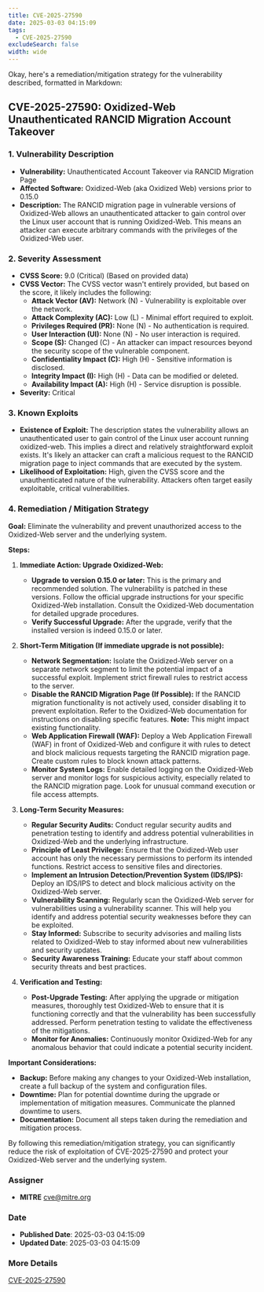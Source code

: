 ```yaml
---
title: CVE-2025-27590
date: 2025-03-03 04:15:09
tags:
  - CVE-2025-27590
excludeSearch: false
width: wide
---
```


Okay, here's a remediation/mitigation strategy for the vulnerability described, formatted in Markdown:

## CVE-2025-27590: Oxidized-Web Unauthenticated RANCID Migration Account Takeover

### 1. Vulnerability Description

*   **Vulnerability:** Unauthenticated Account Takeover via RANCID Migration Page
*   **Affected Software:** Oxidized-Web (aka Oxidized Web) versions prior to 0.15.0
*   **Description:** The RANCID migration page in vulnerable versions of Oxidized-Web allows an unauthenticated attacker to gain control over the Linux user account that is running Oxidized-Web. This means an attacker can execute arbitrary commands with the privileges of the Oxidized-Web user.

### 2. Severity Assessment

*   **CVSS Score:** 9.0 (Critical) (Based on provided data)
*   **CVSS Vector:** The CVSS vector wasn't entirely provided, but based on the score, it likely includes the following:
    *   **Attack Vector (AV):** Network (N) - Vulnerability is exploitable over the network.
    *   **Attack Complexity (AC):** Low (L) - Minimal effort required to exploit.
    *   **Privileges Required (PR):** None (N) - No authentication is required.
    *   **User Interaction (UI):** None (N) - No user interaction is required.
    *   **Scope (S):** Changed (C) - An attacker can impact resources beyond the security scope of the vulnerable component.
    *   **Confidentiality Impact (C):** High (H) - Sensitive information is disclosed.
    *   **Integrity Impact (I):** High (H) - Data can be modified or deleted.
    *   **Availability Impact (A):** High (H) - Service disruption is possible.
*   **Severity:** Critical

### 3. Known Exploits

*   **Existence of Exploit:** The description states the vulnerability allows an unauthenticated user to gain control of the Linux user account running oxidized-web. This implies a direct and relatively straightforward exploit exists.  It's likely an attacker can craft a malicious request to the RANCID migration page to inject commands that are executed by the system.
*   **Likelihood of Exploitation:** High, given the CVSS score and the unauthenticated nature of the vulnerability.  Attackers often target easily exploitable, critical vulnerabilities.

### 4. Remediation / Mitigation Strategy

**Goal:**  Eliminate the vulnerability and prevent unauthorized access to the Oxidized-Web server and the underlying system.

**Steps:**

1.  **Immediate Action: Upgrade Oxidized-Web:**

    *   **Upgrade to version 0.15.0 or later:** This is the primary and recommended solution. The vulnerability is patched in these versions. Follow the official upgrade instructions for your specific Oxidized-Web installation.  Consult the Oxidized-Web documentation for detailed upgrade procedures.
    *   **Verify Successful Upgrade:** After the upgrade, verify that the installed version is indeed 0.15.0 or later.

2.  **Short-Term Mitigation (If immediate upgrade is not possible):**

    *   **Network Segmentation:** Isolate the Oxidized-Web server on a separate network segment to limit the potential impact of a successful exploit. Implement strict firewall rules to restrict access to the server.
    *   **Disable the RANCID Migration Page (If Possible):**  If the RANCID migration functionality is not actively used, consider disabling it to prevent exploitation.  Refer to the Oxidized-Web documentation for instructions on disabling specific features.  **Note:**  This might impact existing functionality.
    *   **Web Application Firewall (WAF):** Deploy a Web Application Firewall (WAF) in front of Oxidized-Web and configure it with rules to detect and block malicious requests targeting the RANCID migration page. Create custom rules to block known attack patterns.
    *   **Monitor System Logs:** Enable detailed logging on the Oxidized-Web server and monitor logs for suspicious activity, especially related to the RANCID migration page.  Look for unusual command execution or file access attempts.

3.  **Long-Term Security Measures:**

    *   **Regular Security Audits:** Conduct regular security audits and penetration testing to identify and address potential vulnerabilities in Oxidized-Web and the underlying infrastructure.
    *   **Principle of Least Privilege:** Ensure that the Oxidized-Web user account has only the necessary permissions to perform its intended functions. Restrict access to sensitive files and directories.
    *   **Implement an Intrusion Detection/Prevention System (IDS/IPS):** Deploy an IDS/IPS to detect and block malicious activity on the Oxidized-Web server.
    *   **Vulnerability Scanning:** Regularly scan the Oxidized-Web server for vulnerabilities using a vulnerability scanner.  This will help you identify and address potential security weaknesses before they can be exploited.
    *   **Stay Informed:** Subscribe to security advisories and mailing lists related to Oxidized-Web to stay informed about new vulnerabilities and security updates.
    *   **Security Awareness Training:** Educate your staff about common security threats and best practices.

4.  **Verification and Testing:**

    *   **Post-Upgrade Testing:** After applying the upgrade or mitigation measures, thoroughly test Oxidized-Web to ensure that it is functioning correctly and that the vulnerability has been successfully addressed. Perform penetration testing to validate the effectiveness of the mitigations.
    *   **Monitor for Anomalies:** Continuously monitor Oxidized-Web for any anomalous behavior that could indicate a potential security incident.

**Important Considerations:**

*   **Backup:** Before making any changes to your Oxidized-Web installation, create a full backup of the system and configuration files.
*   **Downtime:**  Plan for potential downtime during the upgrade or implementation of mitigation measures. Communicate the planned downtime to users.
*   **Documentation:**  Document all steps taken during the remediation and mitigation process.

By following this remediation/mitigation strategy, you can significantly reduce the risk of exploitation of CVE-2025-27590 and protect your Oxidized-Web server and the underlying system.

### Assigner
- **MITRE** <cve@mitre.org>

### Date
- **Published Date**: 2025-03-03 04:15:09
- **Updated Date**: 2025-03-03 04:15:09

### More Details
[CVE-2025-27590](https://www.cvedetails.com/cve/CVE-2025-27590)